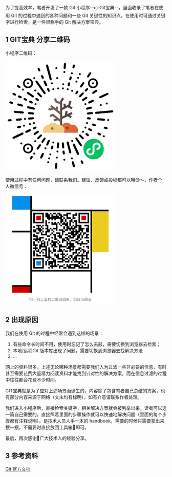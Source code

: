 为了提高效率，笔者开发了一款 Git 小程序--👉Git宝典--，里面收录了笔者在使用 Git 的过程中遇到的各种问题和一些 Git 关键性的知识点，在使用时可通过关键字进行检索，是一件很称手的 Git 解决方案宝典。

## 1 GIT宝典 分享二维码

小程序二维码：

![GIT宝典二维码](./images/readme-1.jpg)


使用过程中有任何问题，请联系我们。建议、反馈或投稿都可以哦😊～，作者个人微信号：

![个人微信](./images/readme-2.jpg)

## 2 出现原因

我们在使用 Git 的过程中经常会遇到这样的场景：

1. 有些命令长时间不用，使用时忘记了怎么去敲，需要切换到浏览器去检索；
2. 本地/远程Git 版本库出现了问题，需要切换到浏览器去找解决方法
3. ...

网上的资料很多，上述无论哪种场景都需要我们人为过滤一些非必要的信息，有时甚至需要花费大量精力阅读资料才能找到针对性的解决方案，而在信息过滤的过程中往往都会花费不少时间。

GIT宝典就是为了应对上述场景而诞生的，内容除了包含笔者自己总结的方案，也有部分内容来源于网络（文末均有标明），如有介意请联系作者处理。

我们进入小程序后，直接检索关键字，相关解决方案就会被列举出来，读者可以选一篇自己需要的，直接照着里面的步骤操作就可以快速地解决问题（里面的每个步骤都有注释说明）。是技术人员人手一本的 handbook，需要的时候只需要拿出来搜一搜，不需要时直接放回工具箱🧰即可。

最后，再次感谢🙏广大技术人的经验分享。


## 3 参考资料

[Git 官方文档](https://git-scm.com/book/zh/v2)

